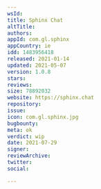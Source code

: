 ```yaml
---
wsId: 
title: Sphinx Chat
altTitle: 
authors: 
appId: com.gl.sphinx
appCountry: ie
idd: 1483956418
released: 2021-01-14
updated: 2021-05-07
version: 1.0.8
stars: 
reviews: 
size: 78892032
website: https://sphinx.chat
repository: 
issue: 
icon: com.gl.sphinx.jpg
bugbounty: 
meta: ok
verdict: wip
date: 2021-07-29
signer: 
reviewArchive: 
twitter: 
social: 

---
```


